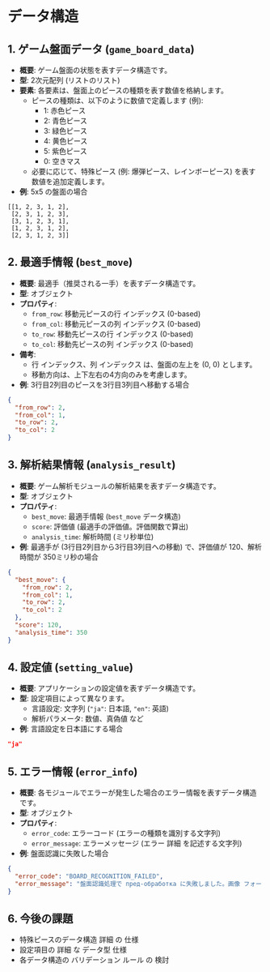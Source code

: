 # データ構造

## 1. ゲーム盤面データ (`game_board_data`)
- **概要**: ゲーム盤面の状態を表すデータ構造です。
- **型**: 2次元配列 (リストのリスト)
- **要素**: 各要素は、盤面上のピースの種類を表す数値を格納します。
    - ピースの種類は、以下のように数値で定義します (例):
        - 1: 赤色ピース
        - 2: 青色ピース
        - 3: 緑色ピース
        - 4: 黄色ピース
        - 5: 紫色ピース
        - 0: 空きマス
    - 必要に応じて、特殊ピース (例: 爆弾ピース、レインボーピース) を表す数値を追加定義します。
- **例**: 5x5 の盤面の場合

```
[[1, 2, 3, 1, 2],
 [2, 3, 1, 2, 3],
 [3, 1, 2, 3, 1],
 [1, 2, 3, 1, 2],
 [2, 3, 1, 2, 3]]
```

## 2. 最適手情報 (`best_move`)
- **概要**: 最適手（推奨される一手）を表すデータ構造です。
- **型**: オブジェクト
- **プロパティ**:
    - `from_row`: 移動元ピースの行 インデックス (0-based)
    - `from_col`: 移動元ピースの列 インデックス (0-based)
    - `to_row`: 移動先ピースの行 インデックス (0-based)
    - `to_col`: 移動先ピースの列 インデックス (0-based)
- **備考**:
    - 行 インデックス、列 インデックス は、盤面の左上を (0, 0) とします。
    - 移動方向は、上下左右の4方向のみを考慮します。
- **例**: 3行目2列目のピースを3行目3列目へ移動する場合

```json
{
  "from_row": 2,
  "from_col": 1,
  "to_row": 2,
  "to_col": 2
}
```

## 3. 解析結果情報 (`analysis_result`)
- **概要**: ゲーム解析モジュールの解析結果を表すデータ構造です。
- **型**: オブジェクト
- **プロパティ**:
    - `best_move`: 最適手情報 (`best_move` データ構造)
    - `score`: 評価値 (最適手の評価値。評価関数で算出)
    - `analysis_time`: 解析時間 (ミリ秒単位)
- **例**: 最適手が (3行目2列目から3行目3列目への移動) で、評価値が 120、解析時間が 350ミリ秒の場合

```json
{
  "best_move": {
    "from_row": 2,
    "from_col": 1,
    "to_row": 2,
    "to_col": 2
  },
  "score": 120,
  "analysis_time": 350
}
```

## 4. 設定値 (`setting_value`)
- **概要**: アプリケーションの設定値を表すデータ構造です。
- **型**: 設定項目によって異なります。
    - 言語設定: 文字列 (`"ja"`: 日本語, `"en"`: 英語)
    - 解析パラメータ: 数値、真偽値 など
- **例**: 言語設定を日本語にする場合

```json
"ja"
```

## 5. エラー情報 (`error_info`)
- **概要**: 各モジュールでエラーが発生した場合のエラー情報を表すデータ構造です。
- **型**: オブジェクト
- **プロパティ**:
    - `error_code`: エラーコード (エラーの種類を識別する文字列)
    - `error_message`: エラーメッセージ (エラー 詳細 を記述する文字列)
- **例**: 盤面認識に失敗した場合

```json
{
  "error_code": "BOARD_RECOGNITION_FAILED",
  "error_message": "盤面認識処理で пред-обработка に失敗しました。画像 フォーマット、解像度などを確認してください。"
}
```

## 6. 今後の課題
- 特殊ピースのデータ構造 詳細 の 仕様
- 設定項目の 詳細 な データ型 仕様
- 各データ構造の バリデーション ルール の 検討
